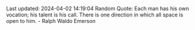 Last updated: 2024-04-02 14:19:04
Random Quote: Each man has his own vocation; his talent is his call. There is one direction in which all space is open to him. - Ralph Waldo Emerson